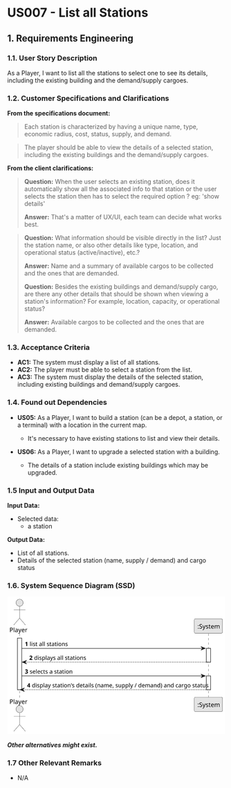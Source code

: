 # US007 - List all Stations

## 1. Requirements Engineering

### 1.1. User Story Description

As a Player, I want to list all the stations to select one to see its details, including the existing building and the demand/supply cargoes.

### 1.2. Customer Specifications and Clarifications 

**From the specifications document:**

> Each station is characterized by having a unique name, type, economic radius, cost, status, supply, and demand.

> The player should be able to view the details of a selected station, including the existing buildings and the demand/supply cargoes.

**From the client clarifications:**

> **Question:**
When the user selects an existing station, does it automatically show all the associated info to that station or the user selects the station then has to select the required option ? eg: 'show details'
>
> **Answer:** That's a matter of UX/UI, each team can decide what works best.

> **Question:** What information should be visible directly in the list? Just the station name, or also other details like type, location, and operational status (active/inactive), etc.?
>
> **Answer:** Name and a summary of available cargos to be collected and the ones that are demanded.
> 
> **Question:** Besides the existing buildings and demand/supply cargo, are there any other details that should be shown when viewing a station's information? For example, location, capacity, or operational status?
> 
> **Answer:** Available cargos to be collected and the ones that are demanded.

### 1.3. Acceptance Criteria

* **AC1:** The system must display a list of all stations.
* **AC2:** The player must be able to select a station from the list.
* **AC3:** The system must display the details of the selected station, including existing buildings and demand/supply cargoes.

### 1.4. Found out Dependencies

* **US05:** As a Player, I want to build a station (can be a depot, a station, or a terminal) with a location in the current map.
  - It's necessary to have existing stations to list and view their details.

* **US06:** As a Player, I want to upgrade a selected station with a building.
  - The details of a station include existing buildings which may be upgraded.


### 1.5 Input and Output Data

**Input Data:**
	
* Selected data:
    * a station

**Output Data:**

* List of all stations.
* Details of the selected station (name, supply / demand) and cargo status

### 1.6. System Sequence Diagram (SSD)

![System Sequence Diagram](svg/US007-SSD.svg)

**_Other alternatives might exist._**

### 1.7 Other Relevant Remarks

* N/A